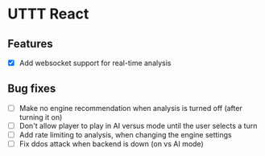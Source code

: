 # UTTT React


## Features
- [x] Add websocket support for real-time analysis

## Bug fixes
- [ ] Make no engine recommendation when analysis is turned off (after turning it on)
- [ ] Don't allow player to play in AI versus mode until the user selects a turn
- [ ] Add rate limiting to analysis, when changing the engine settings
- [ ] Fix ddos attack when backend is down (on vs AI mode)
